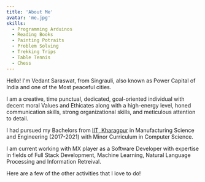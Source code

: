 ```yaml
---
title: 'About Me'
avatar: 'me.jpg'
skills:
  - Programming Arduinos
  - Reading Books
  - Painting Potraits
  - Problem Solving
  - Trekking Trips
  - Table Tennis
  - Chess
---
```


Hello! I'm Vedant Saraswat, from Singrauli, also known as Power Capital of India and one of the Most peaceful cities.

I am a creative, time punctual, dedicated, goal-oriented individual with decent moral Values and Ethicates along with a high-energy level, honed communication skills, strong organizational skills, and meticulous attention to detail.

I had pursued my Bachelors from [IIT, Kharagpur](http://www.iitkgp.ac.in/) in Manufacturing Science and Engineering (2017-2021) with Minor Curriculum in Computer Science.

I am current working with MX player as a Software Developer with expertise in fields of Full Stack Development, Machine Learning, Natural Language Processing and Information Retreival.

Here are a few of the other activities that I love to do!
